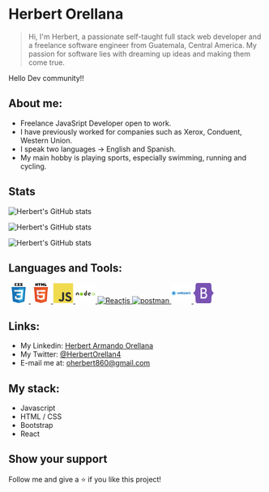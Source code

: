 # Herbert Orellana

> Hi, I'm Herbert, a passionate self-taught full stack web developer and a freelance software engineer from Guatemala, Central America. My passion for software lies with dreaming up ideas and making them come true.

Hello Dev community!!

## About me:

- Freelance JavaSript Developer open to work.
- I have previously worked for companies such as Xerox, Conduent, Western Union.
- I speak two languages ​​-> English and Spanish.
- My main hobby is playing sports, especially swimming, running and cycling.

## Stats

  ![Herbert's GitHub stats](https://github-readme-stats.vercel.app/api/top-langs/?username=herokudev&layout=compact&theme=vision-friendly-dark)

  ![Herbert's GitHub stats](https://github-readme-stats.vercel.app/api?username=herokudev&show_icons=true&theme=highcontrast)
  
  ![Herbert's GitHub stats](https://github-readme-streak-stats.herokuapp.com/?user=herokudev)


## Languages and Tools:

<p align="left">
<a href="https://www.w3schools.com/css/" target="_blank"> <img src="https://raw.githubusercontent.com/devicons/devicon/master/icons/css3/css3-original-wordmark.svg" alt="css3" width="40" height="40"/> </a> 
<a href="https://www.w3.org/html/" target="_blank"> <img src="https://raw.githubusercontent.com/devicons/devicon/master/icons/html5/html5-original-wordmark.svg" alt="html5" width="40" height="40"/> </a> 
<a href="https://developer.mozilla.org/en-US/docs/Web/JavaScript" target="_blank"> <img src="https://raw.githubusercontent.com/devicons/devicon/master/icons/javascript/javascript-original.svg" alt="javascript" width="40" height="40"/> </a> 
<a href="https://nodejs.org" target="_blank"> <img src="https://raw.githubusercontent.com/devicons/devicon/master/icons/nodejs/nodejs-original-wordmark.svg" alt="nodejs" width="40" height="40"/> </a> 
<a href="https://reactjs.org/" target="_blank"> <img src="til/preview.html?image=/logos/reactjs/reactjs-ar21.svg" alt="Reactjs" width="40" height="40"/> </a>
<a href="https://postman.com" target="_blank"> <img src="https://www.vectorlogo.zone/logos/getpostman/getpostman-icon.svg" alt="postman" width="40" height="40"/> </a> 
<a href="https://webpack.js.org" target="_blank"> <img src="https://raw.githubusercontent.com/devicons/devicon/d00d0969292a6569d45b06d3f350f463a0107b0d/icons/webpack/webpack-original-wordmark.svg" alt="webpack" width="40" height="40"/> </a>
<a href="https://getbootstrap.com" target="_blank"> <img src="bootstrap-5-1.svg" alt="bootstrap" width="40" height="40"/> </a>
 
</p>

## Links:

- My Linkedin: [Herbert Armando Orellana](https://www.linkedin.com/in/herbert-orellana/)
- My Twitter: [@HerbertOrellan4](https://twitter.com/HerbertOrellan4)
- E-mail me at: oherbert860@gmail.com


## My stack:

- Javascript
- HTML / CSS
- Bootstrap
- React

## Show your support

Follow me  and give a ⭐️ if you like this project!
